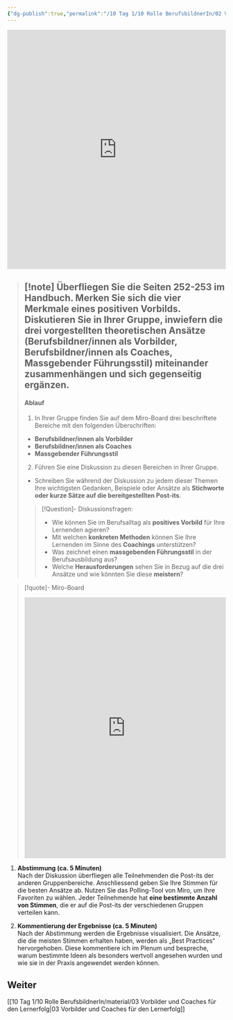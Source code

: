 ```yaml
---
{"dg-publish":true,"permalink":"/10 Tag 1/10 Rolle BerufsbildnerIn/02 Vorbilder und Coaches für den Lernerfolg/"}
---
```


<iframe src="https://aburossi.github.io/prezi/BBK/rolle_berufsbildnerin/#/" style="border:0px #ffffff none;" name="myiFrame" scrolling="no" frameborder="1" marginheight="0px" marginwidth="0px" height="550px" width="100%" allowfullscreen></iframe>

>[!note] Überfliegen Sie die Seiten 252-253 im Handbuch. Merken Sie sich die **vier Merkmale eines positiven Vorbilds**.
> **Diskutieren Sie in Ihrer Gruppe, inwiefern die drei vorgestellten theoretischen Ansätze (Berufsbildner/innen als Vorbilder, Berufsbildner/innen als Coaches, Massgebender Führungsstil) miteinander zusammenhängen und sich gegenseitig ergänzen.**
>---
>#### Ablauf
>1. In Ihrer Gruppe finden Sie auf dem Miro-Board drei beschriftete Bereiche mit den folgenden Überschriften:
>- **Berufsbildner/innen als Vorbilder**
>- **Berufsbildner/innen als Coaches**
>- **Massgebender Führungsstil**
>2. Führen Sie eine Diskussion zu diesen Bereichen in Ihrer Gruppe. 
>- Schreiben Sie während der Diskussion zu jedem dieser Themen Ihre wichtigsten Gedanken, Beispiele oder Ansätze als **Stichworte oder kurze Sätze auf die bereitgestellten Post-its**.
>>[!Question]- Diskussionsfragen:
>>- Wie können Sie im Berufsalltag als **positives Vorbild** für Ihre Lernenden agieren?
>>- Mit welchen **konkreten Methoden** können Sie Ihre Lernenden im Sinne des **Coachings** unterstützen?
>>- Was zeichnet einen **massgebenden Führungsstil** in der Berufsausbildung aus?
>>- Welche **Herausforderungen** sehen Sie in Bezug auf die drei Ansätze und wie könnten Sie diese **meistern**?

>[!quote]- Miro-Board
><iframe src="https://miro.com/app/live-embed/uXjVO-xG58E=/?moveToViewport=-215.5,-223.5,3383,1761.5&canvasScale=0.515625" frameBorder="0" width="100%" height="600" allowFullScreen live-embed></iframe>

1. **Abstimmung (ca. 5 Minuten)**  
    Nach der Diskussion überfliegen alle Teilnehmenden die Post-its der anderen Gruppenbereiche. Anschliessend geben Sie Ihre Stimmen für die besten Ansätze ab. Nutzen Sie das Polling-Tool von Miro, um Ihre Favoriten zu wählen. Jeder Teilnehmende hat **eine bestimmte Anzahl von Stimmen**, die er auf die Post-its der verschiedenen Gruppen verteilen kann.
    
2. **Kommentierung der Ergebnisse (ca. 5 Minuten)**  
    Nach der Abstimmung werden die Ergebnisse visualisiert. Die Ansätze, die die meisten Stimmen erhalten haben, werden als „Best Practices“ hervorgehoben. Diese kommentiere ich im Plenum und bespreche, warum bestimmte Ideen als besonders wertvoll angesehen wurden und wie sie in der Praxis angewendet werden können.

## Weiter
[[10 Tag 1/10 Rolle BerufsbildnerIn/material/03 Vorbilder und Coaches für den Lernerfolg\|03 Vorbilder und Coaches für den Lernerfolg]]